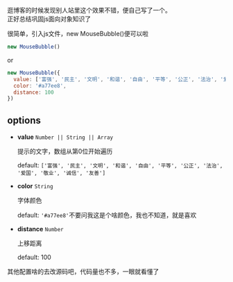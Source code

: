 
逛博客的时候发现别人站里这个效果不错，便自己写了一个。  
正好总结巩固js面向对象知识了  

很简单，引入js文件，new MouseBubble()便可以啦

```javascript
new MouseBubble()
```
or
```javascript
new MouseBubble({
  value: ['富强', '民主', '文明', '和谐', '自由', '平等', '公正', '法治', '爱国', '敬业', '诚信', '友善'],
  color: '#a77ee8',
  distance: 100
})
```

## options
+ **value**  `Number || String || Array`  

  提示的文字，数组从第0位开始遍历  

  default: `['富强', '民主', '文明', '和谐', '自由', '平等', '公正', '法治', '爱国', '敬业', '诚信', '友善']`
+ **color** `String`

  字体颜色
  
  default: `'#a77ee8'`不要问我这是个啥颜色，我也不知道，就是喜欢
+ **distance** `Number`

  上移距离
  
  default: 100
  
其他配置啥的去改源码吧，代码量也不多，一眼就看懂了